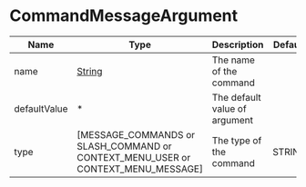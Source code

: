 # CommandMessageArgument

| Name         | Type                                                                                              | Description                   | Default | Optional |
| ------------ | ------------------------------------------------------------------------------------------------- | ----------------------------- | ------- | -------- |
| name         | [String](https://developer.mozilla.org/en-US/docs/Web/JavaScript/Reference/Global_Objects/String) | The name of the command       |         |          |
| defaultValue | \*                                                                                                | The default value of argument |         | ✓        |
| type         | [MESSAGE_COMMANDS or SLASH_COMMAND or CONTEXT_MENU_USER or CONTEXT_MENU_MESSAGE]                  | The type of the command       | STRING  | ✓        |

